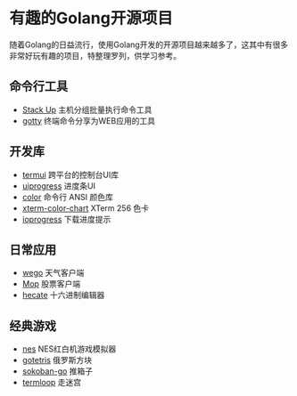 # 有趣的Golang开源项目

随着Golang的日益流行，使用Golang开发的开源项目越来越多了，这其中有很多非常好玩有趣的项目，特整理罗列，供学习参考。


## 命令行工具

* [Stack Up](https://github.com/pressly/sup)  主机分组批量执行命令工具
* [gotty](https://github.com/yudai/gotty)  终端命令分享为WEB应用的工具


## 开发库

* [termui](https://github.com/gizak/termui)  跨平台的控制台UI库
* [uiprogress](https://github.com/gosuri/uiprogress)  进度条UI
* [color](https://github.com/fatih/color)  命令行 ANSI 颜色库
* [xterm-color-chart](https://github.com/kutuluk/xterm-color-chart) XTerm 256 色卡
* [ioprogress](https://github.com/mitchellh/ioprogress)  下载进度提示


## 日常应用

* [wego](https://github.com/schachmat/wego)  天气客户端
* [Mop](https://github.com/michaeldv/mop)  股票客户端
* [hecate](https://github.com/evanmiller/hecate)  十六进制编辑器


## 经典游戏

* [nes](https://github.com/fogleman/nes)  NES红白机游戏模拟器
* [gotetris](https://github.com/jjinux/gotetris)  俄罗斯方块
* [sokoban-go](https://github.com/rn2dy/sokoban-go)  推箱子
* [termloop](https://github.com/JoelOtter/termloop)  走迷宫
 


